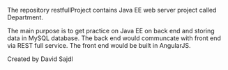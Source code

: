 The repository restfullProject contains Java EE web server project called Department.

The main purpose is to get practice on Java EE on back end and storing data in MySQL database.
The back end would communcate with front end via REST full service. The front end would be built in AngularJS.

Created by David Sajdl



 

